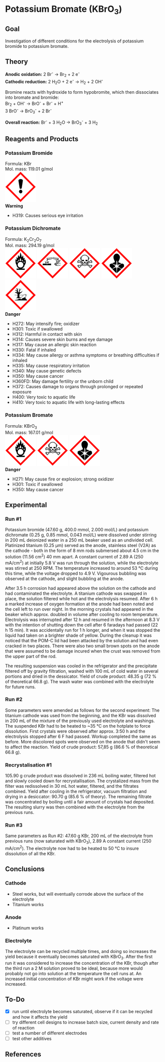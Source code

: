 # Potassium Bromate (KBrO<sub>3</sub>)
## Goal
Investigation of different conditions for the electrolysis of potassium bromide to potassium bromate.

## Theory
__Anodic oxidation:__ 2 Br<sup>-</sup> → Br<sub>2</sub> + 2 e<sup>-</sup>\
__Cathodic reduction:__ 2 H<sub>2</sub>O + 2 e<sup>-</sup> → H<sub>2</sub> + 2 OH<sup>-</sup>

Bromine reacts with hydroxide to form hypobromite, which then dissociates into bromate and bromide:\
Br<sub>2</sub> + OH<sup>-</sup> → BrO<sup>-</sup> + Br<sup>-</sup> + H<sup>+</sup>\
3 BrO<sup>-</sup> → BrO<sub>3</sub><sup>-</sup> + 2 Br<sup>-</sup>

__Overall reaction:__ Br<sup>-</sup> + 3 H<sub>2</sub>O → BrO<sub>3</sub><sup>-</sup> + 3 H<sub>2</sub>

## Reagents and Products
### Potassium Bromide
Formula: KBr\
Mol. mass: 119.01 g/mol\
<img src="resources/img/240px-GHS-pictogram-exclam.svg.png" width=100 />\
__Warning__

* H319: Causes serious eye irritation 


### Potassium Dichromate
Formula: K<sub>2</sub>Cr<sub>2</sub>O<sub>7</sub>\
Mol. mass: 294.19 g/mol\
<img src="resources/img/240px-GHS-pictogram-rondflam.svg.png" width=100 />
<img src="resources/img/240px-GHS-pictogram-acid.svg.png" width=100 />
<img src="resources/img/240px-GHS-pictogram-skull.svg.png" width=100 />
<img src="resources/img/240px-GHS-pictogram-silhouette.svg.png" width=100 />
<img src="resources/img/240px-GHS-pictogram-pollu.svg.png" width=100 />\
__Danger__

* H272: May intensify fire; oxidizer
* H301: Toxic if swallowed
* H312: Harmful in contact with skin
* H314: Causes severe skin burns and eye damage
* H317: May cause an allergic skin reaction 
* H330: Fatal if inhaled
* H334: May cause allergy or asthma symptoms or breathing difficulties if inhaled 
* H335: May cause respiratory irritation 
* H340: May cause genetic defects
* H350: May cause cancer
* H360FD: May damage fertility or the unborn child
* H372: Causes damage to organs through prolonged or repeated exposure
* H400: Very toxic to aquatic life
* H410: Very toxic to aquatic life with long-lasting effects


### Potassium Bromate
Formula: KBr</sub>O<sub>3</sub>\
Mol. mass: 167.01 g/mol\
<img src="resources/img/240px-GHS-pictogram-rondflam.svg.png" width=100 />
<img src="resources/img/240px-GHS-pictogram-skull.svg.png" width=100 />
<img src="resources/img/240px-GHS-pictogram-silhouette.svg.png" width=100 />\
__Danger__

* H271: May cause fire or explosion; strong oxidizer
* H301: Toxic if swallowed
* H350: May cause cancer


## Experimental
### Run #1
Potassium bromide (47.60 g, 400.0 mmol, 2.000 mol/L) and potassium dichromate (0.25 g, 0.85 mmol, 0.043 mol/L) were dissolved under stirring in 200 mL deionized water in a 250 mL beaker used as an undivided cell. Platinized titanium (0.25 µm) served as the anode, stainless steel (V2A) as the cathode - both in the form of 8 mm rods submersed about 4.5 cm in the solution (11.56 cm<sup>2</sup>) 40 mm apart. A constant current of 2.89 A (250 mA/cm<sup>2</sup>) at initially 5.8 V was run through the solution, while the electrolyte was stirred at 250 RPM. The temperature increased to around 53 °C during this time, while the voltage dropped to 4.9 V. Vigourous bubbling was observed at the cathode, and slight bubbling at the anode.

After 3.5 h corrosion had appeared above the solution on the cathode and had contaminated the electrolyte. A titanium cathode was swapped in place, the solution filtered while hot and the electrolysis resumed. After 6 h a marked increase of oxygen formation at the anode had been noted and the cell left to run over night. In the morning crystals had appeared in the beaker which approx. doubled in volume after cooling to room temperature. Electrolysis was interrupted after 12 h and resumed in the afternoon at 8.3 V with the intention of shutting down the cell after 6 faradays had passed (22 h 15 min). It was accidentally run for 1 h longer, and when it was stopped the liquid had taken on a brighter shade of yellow. During the cleanup it was noticed that the POM-C lid had been attacked by the solution and had even cracked in two places. There were also two small brown spots on the anode that were assumed to be damage incured when the crust was removed from the upper part of the rod.

The resulting suspension was cooled in the refrigerator and the precipitate filtered off by gravity filtration, washed with 100 mL of cold water in several portions and dried in the dessicator. Yield of crude product: 48.35 g (72 % of theoretical 66.8 g). The wash water was combined with the electrolyte for future runs.

### Run #2
Some parameters were amended as follows for the second experiment: The titanium cathode was used from the beginning, and the KBr was dissolved in 200 mL of the mixture of the previously used electrolyte and washings. The suspended KBr had to be heated to ~35 °C on the hotplate to force dissolution. First crystals were observed after approx. 3:50 h and the electrolysis stopped after 6 F had passed. Workup completed the same as before. More discolored spots were observed on the anode that didn't seem to affect the reaction. Yield of crude product: 57,85 g (86.6 % of theoretical 66.8 g).

### Recrystalisation #1
105.90 g crude product was dissolved in 236 mL boiling water, filtered hot and slowly cooled down for recrystallisation. The crystalized mass from the filter was redissolved in 30 mL hot water, filtered, and the filtrates combined. Yield after cooling in the refrigerator, vacuum filtration and drying in a desiccator: 90.70 g (85.6 % of theory). The remaining filtrate was concentrated by boiling until a fair amount of crystals had deposited. The resulting slurry was then combined with the electrolyte from the previous runs.

### Run #3
Same parameters as Run #2: 47.60 g KBr, 200 mL of the electrolyte from previous runs (now saturated with KBrO<sub>3</sub>), 2.89 A constant current (250 mA/cm<sup>2</sup>). The electrolyte now had to be heated to 50 °C to insure dissolution of all the KBr.

## Conclusions
### Cathode
* Steel works, but will eventually corrode above the surface of the electrolyte
* Titanium works

### Anode
* Platinum works

### Electrolyte
The electrolyte can be recycled multiple times, and doing so increases the yield because it eventually becomes saturated with KBrO<sub>3</sub>. After the first run it was considered to increase the concentration of the KBr, though after the third run a 2 M solution proved to be ideal, because more would probably not go into solution at the temperature the cell runs at. An increased initial concentration of KBr might work if the voltage were increased.

## To-Do
- [x] run until electrolyte becomes saturated, observe if it can be recycled and how it affects the yield
- [ ] try different cell designs to increase batch size, current density and rate of reaction
- [ ] test a number of different electrodes
- [ ] test other additives
## References
